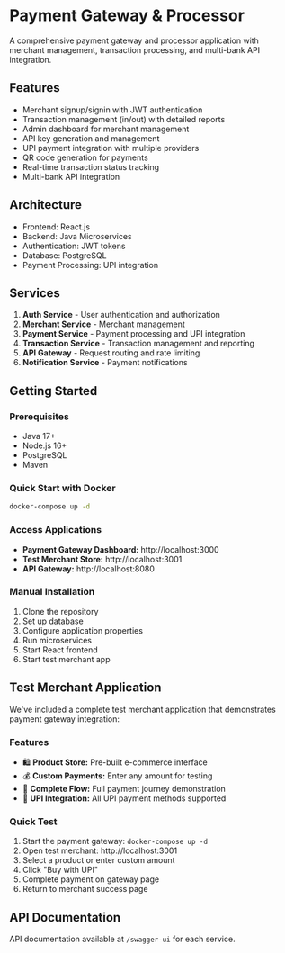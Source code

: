 # Payment Gateway & Processor

A comprehensive payment gateway and processor application with merchant management, transaction processing, and multi-bank API integration.

## Features

- Merchant signup/signin with JWT authentication
- Transaction management (in/out) with detailed reports
- Admin dashboard for merchant management
- API key generation and management
- UPI payment integration with multiple providers
- QR code generation for payments
- Real-time transaction status tracking
- Multi-bank API integration

## Architecture

- Frontend: React.js
- Backend: Java Microservices
- Authentication: JWT tokens
- Database: PostgreSQL
- Payment Processing: UPI integration

## Services

1. **Auth Service** - User authentication and authorization
2. **Merchant Service** - Merchant management
3. **Payment Service** - Payment processing and UPI integration
4. **Transaction Service** - Transaction management and reporting
5. **API Gateway** - Request routing and rate limiting
6. **Notification Service** - Payment notifications

## Getting Started

### Prerequisites
- Java 17+
- Node.js 16+
- PostgreSQL
- Maven

### Quick Start with Docker
```bash
docker-compose up -d
```

### Access Applications
- **Payment Gateway Dashboard:** http://localhost:3000
- **Test Merchant Store:** http://localhost:3001
- **API Gateway:** http://localhost:8080

### Manual Installation
1. Clone the repository
2. Set up database
3. Configure application properties
4. Run microservices
5. Start React frontend
6. Start test merchant app

## Test Merchant Application

We've included a complete test merchant application that demonstrates payment gateway integration:

### Features
- 🛍️ **Product Store:** Pre-built e-commerce interface
- 💰 **Custom Payments:** Enter any amount for testing
- 🔄 **Complete Flow:** Full payment journey demonstration
- 📱 **UPI Integration:** All UPI payment methods supported

### Quick Test
1. Start the payment gateway: `docker-compose up -d`
2. Open test merchant: http://localhost:3001
3. Select a product or enter custom amount
4. Click "Buy with UPI"
5. Complete payment on gateway page
6. Return to merchant success page

## API Documentation

API documentation available at `/swagger-ui` for each service.